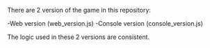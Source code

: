 There are 2 version of the game in this repository:

  -Web version (web_version.js)
  -Console version (console_version.js)

The logic used in these 2 versions are consistent.
